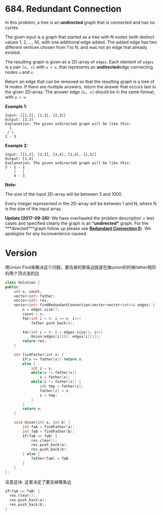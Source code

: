 # 684. Redundant Connection

In this problem, a tree is an **undirected** graph that is connected and has no cycles.

The given input is a graph that started as a tree with N nodes (with distinct values 1, 2, ..., N), with one additional edge added. The added edge has two different vertices chosen from 1 to N, and was not an edge that already existed.

The resulting graph is given as a 2D-array of `edges`. Each element of `edges` is a pair `[u, v]` with `u < v`, that represents an **undirected**edge connecting nodes `u` and `v`.

Return an edge that can be removed so that the resulting graph is a tree of N nodes. If there are multiple answers, return the answer that occurs last in the given 2D-array. The answer edge `[u, v]` should be in the same format, with `u < v`.

**Example 1:**

```
Input: [[1,2], [1,3], [2,3]]
Output: [2,3]
Explanation: The given undirected graph will be like this:
  1
 / \
2 - 3
```



**Example 2:**

```
Input: [[1,2], [2,3], [3,4], [1,4], [1,5]]
Output: [1,4]
Explanation: The given undirected graph will be like this:
5 - 1 - 2
    |   |
    4 - 3
```



**Note:**

The size of the input 2D-array will be between 3 and 1000.

Every integer represented in the 2D-array will be between 1 and N, where N is the size of the input array.



**Update (2017-09-26):**
We have overhauled the problem description + test cases and specified clearly the graph is an ***undirected\*** graph. For the ***directed\***graph follow up please see **[Redundant Connection II](https://leetcode.com/problems/redundant-connection-ii/description/)**). We apologize for any inconvenience caused.

# Version

用Union Find来解决这个问题，要去掉的那条边就是在做union的时候father相同的两个顶点连的边

```cpp
class Solution {
public:
    int n, count;
    vector<int> father;
    vector<int> res;
    vector<int> findRedundantConnection(vector<vector<int>>& edges) {
        n = edges.size();
        count = n;
        for(int i = 0; i <= n; i++)
            father.push_back(i);
        
        for(int i = 0; i < edges.size(); i++)
            Union(edges[i][0], edges[i][1]);
        return res;
    }
    
    int findFather(int x) {
        if(x == father[x]) return x;
        else {
            int z = x;
            while(x != father[x]) 
                x = father[x];
            while(z != father[z]) {
                int tmp = father[z];
                father[z] = x;
                z = tmp;
            }
        }
        return x;
    }
    
    void Union(int a, int b) {
        int faA = findFather(a);
        int faB = findFather(b);
        if(faA == faB) {
            res.clear();
            res.push_back(a);
            res.push_back(b);
        } else {
            father[faA] = faB;
        }
    }
};
```

注意这块: 这里决定了要去掉哪条边

```cpp
if(faA == faB) {
  res.clear();
  res.push_back(a);
  res.push_back(b);
} 
```

